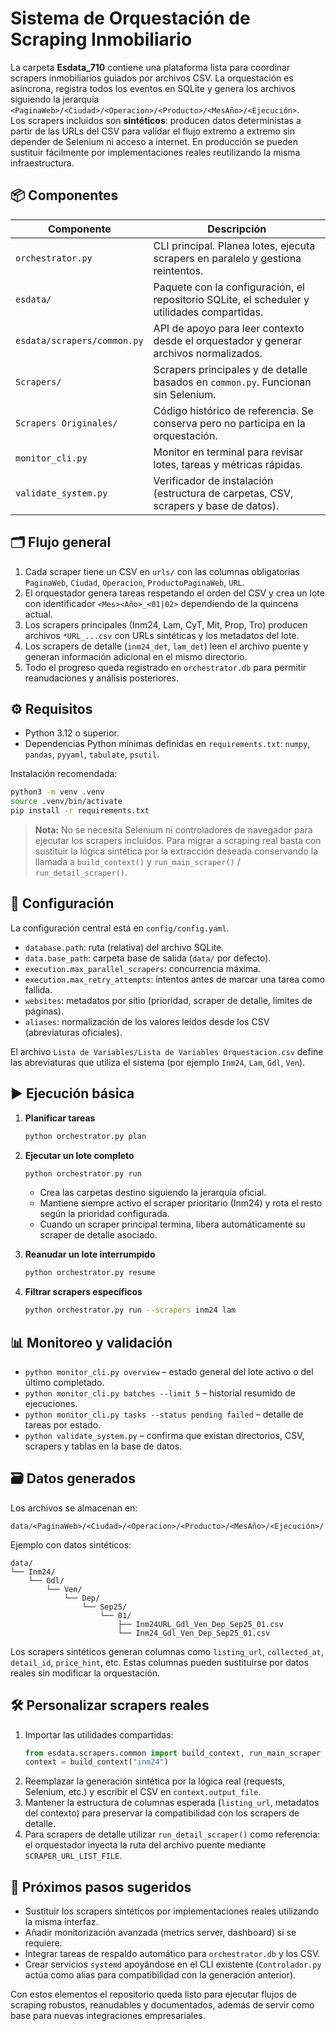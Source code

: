 # Sistema de Orquestación de Scraping Inmobiliario

La carpeta **Esdata_710** contiene una plataforma lista para coordinar scrapers
inmobiliarios guiados por archivos CSV. La orquestación es asíncrona, registra
todos los eventos en SQLite y genera los archivos siguiendo la jerarquía
``<PaginaWeb>/<Ciudad>/<Operacion>/<Producto>/<MesAño>/<Ejecución>``.  
Los scrapers incluidos son **sintéticos**: producen datos deterministas a partir
de las URLs del CSV para validar el flujo extremo a extremo sin depender de
Selenium ni acceso a internet. En producción se pueden sustituir fácilmente por
implementaciones reales reutilizando la misma infraestructura.

## 📦 Componentes

| Componente | Descripción |
|------------|-------------|
| `orchestrator.py` | CLI principal. Planea lotes, ejecuta scrapers en paralelo y gestiona reintentos. |
| `esdata/` | Paquete con la configuración, el repositorio SQLite, el scheduler y utilidades compartidas. |
| `esdata/scrapers/common.py` | API de apoyo para leer contexto desde el orquestador y generar archivos normalizados. |
| `Scrapers/` | Scrapers principales y de detalle basados en `common.py`. Funcionan sin Selenium. |
| `Scrapers Originales/` | Código histórico de referencia. Se conserva pero no participa en la orquestación. |
| `monitor_cli.py` | Monitor en terminal para revisar lotes, tareas y métricas rápidas. |
| `validate_system.py` | Verificador de instalación (estructura de carpetas, CSV, scrapers y base de datos). |

## 🗂️ Flujo general

1. Cada scraper tiene un CSV en `urls/` con las columnas obligatorias
   `PaginaWeb`, `Ciudad`, `Operacion`, `ProductoPaginaWeb`, `URL`.
2. El orquestador genera tareas respetando el orden del CSV y crea un lote con
   identificador `<Mes><Año>_<01|02>` dependiendo de la quincena actual.
3. Los scrapers principales (Inm24, Lam, CyT, Mit, Prop, Tro) producen archivos
   `*URL_...csv` con URLs sintéticas y los metadatos del lote.
4. Los scrapers de detalle (`inm24_det`, `lam_det`) leen el archivo puente y
   generan información adicional en el mismo directorio.
5. Todo el progreso queda registrado en `orchestrator.db` para permitir
   reanudaciones y análisis posteriores.

## ⚙️ Requisitos

- Python 3.12 o superior.
- Dependencias Python mínimas definidas en `requirements.txt`:
  `numpy`, `pandas`, `pyyaml`, `tabulate`, `psutil`.

Instalación recomendada:

```bash
python3 -m venv .venv
source .venv/bin/activate
pip install -r requirements.txt
```

> **Nota:** No se necesita Selenium ni controladores de navegador para ejecutar
> los scrapers incluidos. Para migrar a scraping real basta con sustituir la
> lógica sintética por la extracción deseada conservando la llamada a
> `build_context()` y `run_main_scraper()` / `run_detail_scraper()`.

## 🧾 Configuración

La configuración central está en `config/config.yaml`.

- `database.path`: ruta (relativa) del archivo SQLite.
- `data.base_path`: carpeta base de salida (`data/` por defecto).
- `execution.max_parallel_scrapers`: concurrencia máxima.
- `execution.max_retry_attempts`: intentos antes de marcar una tarea como fallida.
- `websites`: metadatos por sitio (prioridad, scraper de detalle, límites de páginas).
- `aliases`: normalización de los valores leídos desde los CSV (abreviaturas oficiales).

El archivo `Lista de Variables/Lista de Variables Orquestacion.csv` define las
abreviaturas que utiliza el sistema (por ejemplo `Inm24`, `Lam`, `Gdl`, `Ven`).

## ▶️ Ejecución básica

1. **Planificar tareas**
   ```bash
   python orchestrator.py plan
   ```

2. **Ejecutar un lote completo**
   ```bash
   python orchestrator.py run
   ```
   - Crea las carpetas destino siguiendo la jerarquía oficial.
   - Mantiene siempre activo el scraper prioritario (Inm24) y rota el resto
     según la prioridad configurada.
   - Cuando un scraper principal termina, libera automáticamente su scraper de
     detalle asociado.

3. **Reanudar un lote interrumpido**
   ```bash
   python orchestrator.py resume
   ```

4. **Filtrar scrapers específicos**
   ```bash
   python orchestrator.py run --scrapers inm24 lam
   ```

## 📊 Monitoreo y validación

- `python monitor_cli.py overview` – estado general del lote activo o del último
  completado.
- `python monitor_cli.py batches --limit 5` – historial resumido de ejecuciones.
- `python monitor_cli.py tasks --status pending failed` – detalle de tareas por estado.
- `python validate_system.py` – confirma que existan directorios, CSV, scrapers y
  tablas en la base de datos.

## 🗃️ Datos generados

Los archivos se almacenan en:

```
data/<PaginaWeb>/<Ciudad>/<Operacion>/<Producto>/<MesAño>/<Ejecución>/
```

Ejemplo con datos sintéticos:

```
data/
└── Inm24/
    └── Gdl/
        └── Ven/
            └── Dep/
                └── Sep25/
                    └── 01/
                        ├── Inm24URL_Gdl_Ven_Dep_Sep25_01.csv
                        └── Inm24_Gdl_Ven_Dep_Sep25_01.csv
```

Los scrapers sintéticos generan columnas como `listing_url`, `collected_at`,
`detail_id`, `price_hint`, etc. Estas columnas pueden sustituirse por datos
reales sin modificar la orquestación.

## 🛠️ Personalizar scrapers reales

1. Importar las utilidades compartidas:
   ```python
   from esdata.scrapers.common import build_context, run_main_scraper
   context = build_context("inm24")
   ```
2. Reemplazar la generación sintética por la lógica real (requests, Selenium,
   etc.) y escribir el CSV en `context.output_file`.
3. Mantener la estructura de columnas esperada (`listing_url`, metadatos del
   contexto) para preservar la compatibilidad con los scrapers de detalle.
4. Para scrapers de detalle utilizar `run_detail_scraper()` como referencia:
   el orquestador inyecta la ruta del archivo puente mediante
   `SCRAPER_URL_LIST_FILE`.

## 🚀 Próximos pasos sugeridos

- Sustituir los scrapers sintéticos por implementaciones reales utilizando la
  misma interfaz.
- Añadir monitorización avanzada (metrics server, dashboard) si se requiere.
- Integrar tareas de respaldo automático para `orchestrator.db` y los CSV.
- Crear servicios `systemd` apoyándose en el CLI existente (`Controlador.py`
  actúa como alias para compatibilidad con la generación anterior).

Con estos elementos el repositorio queda listo para ejecutar flujos de scraping
robustos, reanudables y documentados, además de servir como base para nuevas
integraciones empresariales.
